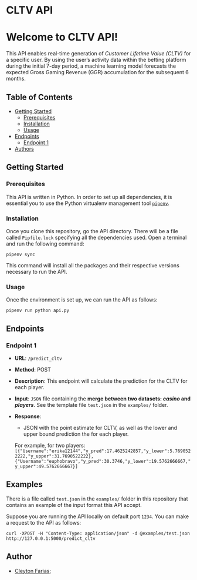 # CLTV API

# Welcome to CLTV API!

This API enables real-time generation of *Customer Lifetime Value
(CLTV)* for a specific user. By using the user’s activity data within
the betting platform during the initial 7-day period, a machine learning
model forecasts the expected Gross Gaming Revenue (GGR) accumulation for
the subsequent 6 months.

## Table of Contents

- [Getting Started](#getting-started)
  - [Prerequisites](#prerequisites)
  - [Installation](#installation)
  - [Usage](#usage)
- [Endpoints](#endpoints)
  - [Endpoint 1](#endpoint-1)
- [Authors](#authors)

## Getting Started <a name="getting-started"></a>

### Prerequisites <a name="prerequisites"></a>

This API is written in Python. In order to set up all dependencies, it
is essential you to use the Python virtualenv management tool
[`pipenv`](https://pipenv.pypa.io/en/latest/).

### Installation <a name="installation"></a>

Once you clone this repository, go the API directory. There will be a
file called `Pipfile.lock` specifying all the dependencies used. Open a
terminal and run the following command:

    pipenv sync

This command will install all the packages and their respective versions
necessary to run the API.

### Usage <a name="usage"></a>

Once the environment is set up, we can run the API as follows:

    pipenv run python api.py

## Endpoints <a name="endpoints"></a>

### Endpoint 1 <a name="endpoint-1"></a>

- **URL**: `/predict_cltv`

- **Method**: POST

- **Description**: This endpoint will calculate the prediction for the
  CLTV for each player.

- **Input**: `JSON` file containing the **merge between two datasets:
  *casino* and *players***. See the template file `test.json` in the
  `examples/` folder.

- **Response**:

  - JSON with the point estimate for CLTV, as well as the lower and
    upper bound prediction the for each player.

  For example, for two players:
  `[{"Username":"erika12144","y_pred":17.4625242857,"y_lower":5.7690522222,"y_upper":31.7690522222},{"Username":"euphobravo","y_pred":30.3746,"y_lower":19.5762666667,"y_upper":49.5762666667}]`

## Examples <a name="examples"></a>

There is a file called `test.json` in the `examples/` folder in this
repository that contains an example of the input format this API accept.

Suppose you are running the API locally on default port `1234`. You can
make a request to the API as follows:

    curl -XPOST -H "Content-Type: application/json" -d @examples/test.json http://127.0.0.1:5000/predict_cltv

## Author <a name="authors"></a>

- [Cleyton Farias](mailto:cleytonfarias@outlook.com "e-mail");
